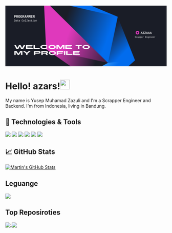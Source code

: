 <!-- More info, tips and tricks for making GitHub Profile README can be found in my article at https://towardsdatascience.com/build-a-stunning-readme-for-your-github-profile-9b80434fe5d7 -->

[![Header](https://raw.githubusercontent.com/yusepahmad/img/main/bannergit.png)](https://martinheinz.dev/)

# Hello! azars!<img src="https://raw.githubusercontent.com/MartinHeinz/MartinHeinz/master/wave.gif" width="30px" height="30px" />

My name is Yusep Muhamad Zazuli and I'm a Scrapper Engineer and Backend. I'm from Indonesia, living in Bandung.

## 🔧 Technologies & Tools
![](https://img.shields.io/badge/OS-Linux-informational?style=flat&logo=linux&logoColor=white&color=DF39BC)
![](https://img.shields.io/badge/Editor-IntelliJ_IDEA-informational?style=flat&logo=intellij-idea&logoColor=white&color=DF39BC)
![](https://img.shields.io/badge/Code-Python-informational?style=flat&logo=python&logoColor=white&color=DF39BC)
![](https://img.shields.io/badge/Shell-Bash-informational?style=flat&logo=gnu-bash&logoColor=white&color=DF39BC)
![](https://img.shields.io/badge/Tools-Docker-informational?style=flat&logo=docker&logoColor=white&color=DF39BC)
![](https://img.shields.io/badge/Tools-Kubernetes-informational?style=flat&logo=kubernetes&logoColor=white&color=DF39BC)

## &#x1f4c8; GitHub Stats

<a href="https://github.com/yusepahmad">
  <img align="center" src="https://github-readme-stats.vercel.app/api?username=yusepahmad&show_icons=true&line_height=27&count_private=true&title_color=ffffff&text_color=c9cacc&icon_color=DF39BC&bg_color=1d1f21" alt="Martin's GitHub Stats" />
</a>

## Leguange

<a href="https://github.com/yusepahmad">
  <img align="center" src="https://github-readme-stats.vercel.app/api/top-langs/?username=yusepahmad&hide=java,html,tex&title_color=ffffff&text_color=c9cacc&icon_color=DF39BC&bg_color=1d1f21&langs_count=3" />
</a>

## Top Reposiroties
<a href="https://github.com/yusepahmad/Service-tiket">
  <img align="center" src="https://github-readme-stats.vercel.app/api/pin/?username=yusepahmad&repo=Service-tiket&title_color=ffffff&text_color=c9cacc&icon_color=DF39BC&bg_color=1d1f21" />
</a>
<a href="https://github.com/yusepahmad/FastAPI-BI-Crawl">
  <img align="center" src="https://github-readme-stats.vercel.app/api/pin/?username=yusepahmad&repo=FastAPI-BI-Crawl&title_color=ffffff&text_color=c9cacc&icon_color=DF39BC&bg_color=1d1f21" />
</a>    

<!-- links to social media icons -->

<!-- icons with padding -->

[1.1]: http://i.imgur.com/tXSoThF.png (twitter icon with padding)
[2.1]: http://i.imgur.com/0o48UoR.png (github icon with padding)

<!-- icons without padding -->

[1.2]: http://i.imgur.com/wWzX9uB.png (twitter icon without padding)
[2.2]: http://i.imgur.com/9I6NRUm.png (github icon without padding)
[3.2]: https://raw.githubusercontent.com/MartinHeinz/MartinHeinz/master/linkedin-3-16.png (LinkedIn icon without padding)


<!-- Resources -->
<!-- Icons: https://simpleicons.org/ -->
<!-- GitHub Stats: https://github.com/anuraghazra/github-readme-stats -->
<!-- Emojis: https://emojipedia.org/emoji/ -->
<!-- HTML Emojis: https://www.fileformat.info/index.htm -->
<!-- Shields: https://shields.io/ -->
<!-- Awesome GitHub Profile README: https://github.com/abhisheknaiidu/awesome-github-profile-readme -->
